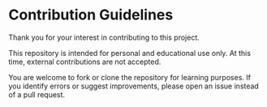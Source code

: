 # Contribution Guidelines

Thank you for your interest in contributing to this project.

This repository is intended for personal and educational use only.
At this time, external contributions are not accepted.

You are welcome to fork or clone the repository for learning purposes.
If you identify errors or suggest improvements, please open an issue instead of a pull request.
